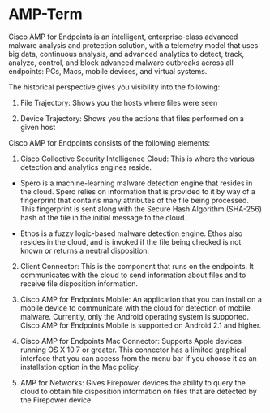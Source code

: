 # AMP-Term

Cisco AMP for Endpoints is an intelligent, enterprise-class advanced malware analysis and protection solution, with a telemetry model that uses big data, continuous analysis, and advanced analytics to detect, track, analyze, control, and block advanced malware outbreaks across all endpoints: PCs, Macs, mobile devices, and virtual systems.

The historical perspective gives you visibility into the following:

1. File Trajectory: Shows you the hosts where files were seen

2. Device Trajectory: Shows you the actions that files performed on a given host

Cisco AMP for Endpoints consists of the following elements:

1. Cisco Collective Security Intelligence Cloud: This is where the various detection and analytics engines reside.

  - Spero is a machine-learning malware detection engine that resides in the cloud. Spero relies on information that is provided to it by way of a fingerprint that contains many attributes of the file being processed. This fingerprint is sent along with the Secure Hash Algorithm (SHA-256) hash of the file in the initial message to the cloud.

  - Ethos is a fuzzy logic-based malware detection engine. Ethos also resides in the cloud, and is invoked if the file being checked is not known or returns a neutral disposition.

2. Client Connector: This is the component that runs on the endpoints. It communicates with the cloud to send information about files and to receive file disposition information.

3. Cisco AMP for Endpoints Mobile: An application that you can install on a mobile device to communicate with the cloud for detection of mobile malware. Currently, only the Android operating system is supported. Cisco AMP for Endpoints Mobile is supported on Android 2.1 and higher.

4. Cisco AMP for Endpoints Mac Connector: Supports Apple devices running OS X 10.7 or greater. This connector has a limited graphical interface that you can access from the menu bar if you choose it as an installation option in the Mac policy.

5. AMP for Networks: Gives Firepower devices the ability to query the cloud to obtain file disposition information on files that are detected by the Firepower device.
